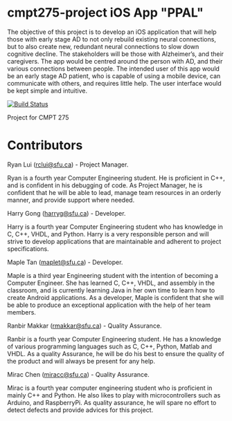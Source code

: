 # cmpt275-project iOS App "PPAL"

The objective of this project is to develop an iOS application that will help those with early stage
AD to not only rebuild existing neural connections, but to also create new, redundant neural
connections to slow down cognitive decline. The stakeholders will be those with Alzheimer’s,
and their caregivers. The app would be centred around the person with AD, and their various
connections between people. The intended user of this app would be an early stage AD patient,
who is capable of using a mobile device, can communicate with others, and requires little help. The user interface would be kept simple and intuitive.

[![Build Status](https://travis-ci.org/Injabie3/CMPT275-Project.svg?branch=master)](https://travis-ci.org/Injabie3/CMPT275-Project)

Project for CMPT 275

# Contributors

Ryan Lui (rclui@sfu.ca) - Project Manager.

Ryan is a fourth year Computer Engineering student.  He is proficient in C++, and is confident in his debugging of code.  As Project Manager, he is confident that he will be able to lead, manage team resources in an orderly manner, and provide support where needed. 

Harry Gong (harryg@sfu.ca) - Developer.

Harry is a fourth year Computer Engineering student who has knowledge in C, C++, VHDL, and Python. Harry is a very responsible person and will strive to develop applications that are maintainable and adherent to project specifications. 

Maple Tan (maplet@sfu.ca) - Developer.

Maple is a third year Engineering student with the intention of becoming a Computer Engineer. She has learned C, C++, VHDL, and assembly in the classroom, and is currently learning Java in her own time to learn how to create Android applications. As a developer, Maple is confident that she will be able to produce an exceptional application with the help of her team members. 

Ranbir Makkar (rmakkar@sfu.ca) - Quality Assurance.

Ranbir is a fourth year Computer Engineering student. He has a knowledge of various programming languages such as C, C++, Python, Matlab and VHDL. As a quality Assurance, he will be do his best to ensure the quality of the product and will always be present for any help. 

Mirac Chen (miracc@sfu.ca) - Quality Assurance.

Mirac is a fourth year computer engineering student who is proficient in mainly C++ and Python. He also likes to play with microcontrollers such as Arduino, and RaspberryPi. As quality assurance, he will spare no effort to detect defects and provide advices for this project. 
